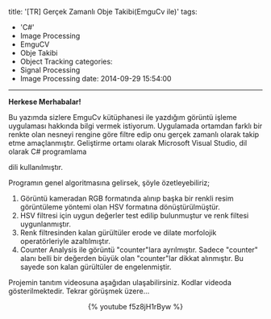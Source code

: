 title: '[TR] Gerçek Zamanlı Obje Takibi(EmguCv ile)'
tags:
  - 'C#'
  - Image Processing
  - EmguCV
  - Obje Takibi
  - Object Tracking
categories:
  - Signal Processing
  - Image Processing
date: 2014-09-29 15:54:00
---
**Herkese Merhabalar!**

Bu yazımda sizlere EmguCv kütüphanesi ile yazdığım görüntü işleme uygulaması hakkında bilgi vermek istiyorum. Uygulamada ortamdan farklı bir renkte olan nesneyi rengine göre filtre edip onu gerçek zamanlı olarak takip etme amaçlanmıştır. Geliştirme ortamı olarak Microsoft Visual Studio, dil olarak C# programlama
<!-- more -->dili kullanılmıştır.  
Programın genel algoritmasına gelirsek, şöyle özetleyebiliriz;

1.  Görüntü kameradan RGB formatında alınıp başka bir renkli resim görüntüleme yöntemi olan HSV formatına dönüştürülmüştür.
2.  HSV filtresi için uygun değerler test edilip bulunmuştur ve renk filtesi uygunlanmıştır.
3.  Renk filtresinden kalan gürültüler erode ve dilate morfolojik operatörleriyle azaltılmıştır.
4.  Counter Analysis ile görüntü "counter"lara ayrılmıştır. Sadece "counter" alanı belli bir değerden büyük olan "counter"lar dikkat alınmıştır. Bu sayede son kalan gürültüler de engelenmiştir.

Projemin tanıtım videosuna aşağıdan ulaşabilirsiniz. Kodlar videoda gösterilmektedir. Tekrar görüşmek üzere...  

<center> {% youtube f5z8jH1rByw %} </center>